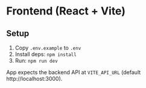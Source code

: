 # Frontend (React + Vite)

## Setup
1) Copy `.env.example` to `.env`
2) Install deps: `npm install`
3) Run: `npm run dev`

App expects the backend API at `VITE_API_URL` (default http://localhost:3000).